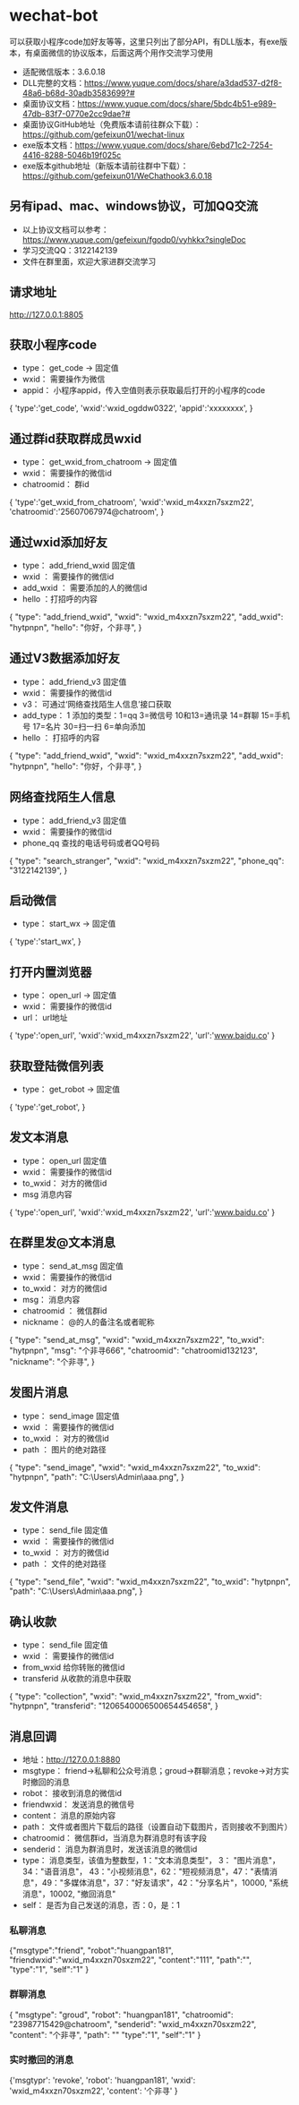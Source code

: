 # wechat-bot
可以获取小程序code加好友等等，这里只列出了部分API，有DLL版本，有exe版本，有桌面微信的协议版本，后面这两个用作交流学习使用
+ 适配微信版本：3.6.0.18
+ DLL完整的文档：https://www.yuque.com/docs/share/a3dad537-d2f8-48a6-b68d-30adb3583699?# 
+ 桌面协议文档：https://www.yuque.com/docs/share/5bdc4b51-e989-47db-83f7-0770e2cc9dae?#
+ 桌面协议GitHub地址（免费版本请前往群众下载）：https://github.com/gefeixun01/wechat-linux
+ exe版本文档：https://www.yuque.com/docs/share/6ebd71c2-7254-4416-8288-5046b19f025c
+ exe版本github地址（新版本请前往群中下载）：https://github.com/gefeixun01/WeChathook3.6.0.18
## 另有ipad、mac、windows协议，可加QQ交流
+ 以上协议文档可以参考：https://www.yuque.com/gefeixun/fgodp0/vyhkkx?singleDoc
+ 学习交流QQ：3122142139
+ 文件在群里面，欢迎大家进群交流学习
## 请求地址
http://127.0.0.1:8805
## 获取小程序code

+ type：		get_code	  →  固定值
+ wxid：	需要操作为微信
+ appid：	小程序appid，传入空值则表示获取最后打开的小程序的code

{
'type':'get_code',
'wxid':'wxid_ogddw0322',
'appid':'xxxxxxxx',
}
## 通过群id获取群成员wxid
+ type：	get_wxid_from_chatroom	  →  固定值
+ wxid：    需要操作的微信id
+ chatroomid：	 群id

{
'type':'get_wxid_from_chatroom',
'wxid':'wxid_m4xxzn7sxzm22',
'chatroomid':'25607067974@chatroom',
}
## 通过wxid添加好友
+ type：	add_friend_wxid	固定值
+ wxid	：	需要操作的微信id
+ add_wxid	：	需要添加的人的微信id
+ hello	：打招呼的内容

{
    "type": "add_friend_wxid",
    "wxid": "wxid_m4xxzn7sxzm22",
    "add_wxid": "hytpnpn",
    "hello": "你好，个非寻",
}
## 通过V3数据添加好友
+ type：	add_friend_v3	固定值
+ wxid：		需要操作的微信id
+ v3：		可通过‘网络查找陌生人信息’接口获取
+ add_type：	1	添加的类型：1=qq 3=微信号  10和13=通讯录  14=群聊  15=手机号  17=名片  30=扫一扫 6=单向添加
+ hello	：	打招呼的内容

{
    "type": "add_friend_wxid",
    "wxid": "wxid_m4xxzn7sxzm22",
    "add_wxid": "hytpnpn",
    "hello": "你好，个非寻",
}
## 网络查找陌生人信息
+ type：	add_friend_v3	固定值
+ wxid：		需要操作的微信id
+ phone_qq		查找的电话号码或者QQ号码

{
    "type": "search_stranger",
    "wxid": "wxid_m4xxzn7sxzm22",
    "phone_qq": "3122142139",
}
## 启动微信
+ type：	start_wx	  →  固定值

{
'type':'start_wx',
}
## 打开内置浏览器
+ type：	open_url	  →  固定值
+ wxid：    需要操作的微信id
+ url：	 url地址

{
'type':'open_url',
'wxid':'wxid_m4xxzn7sxzm22',
'url':'www.baidu.co'
}
## 获取登陆微信列表
+ type：	get_robot	  →  固定值

{
'type':'get_robot',
}
## 发文本消息
+ type：	open_url	固定值
+ wxid：		需要操作的微信id
+ to_wxid：		对方的微信id
+ msg		消息内容

{
'type':'open_url',
'wxid':'wxid_m4xxzn7sxzm22',
'url':'www.baidu.co'
}
## 在群里发@文本消息
+ type：	send_at_msg	固定值
+ wxid：		需要操作的微信id
+ to_wxid：		对方的微信id
+ msg：		消息内容
+ chatroomid	：	微信群id
+ nickname：		@的人的备注名或者昵称

{
    "type": "send_at_msg",
    "wxid": "wxid_m4xxzn7sxzm22",
    "to_wxid": "hytpnpn",
    "msg": "个非寻666",
    "chatroomid": "chatroomid132123",
    "nickname": "个非寻",
}
## 发图片消息
+ type：	send_image	固定值
+ wxid	：	需要操作的微信id
+ to_wxid	：	对方的微信id
+ path	：	图片的绝对路径

{
    "type": "send_image",
    "wxid": "wxid_m4xxzn7sxzm22",
    "to_wxid": "hytpnpn",
    "path": "C:\Users\Admin\aaa.png",
}
## 发文件消息
+ type：	send_file	固定值
+ wxid	：	需要操作的微信id
+ to_wxid	：	对方的微信id
+ path	：	文件的绝对路径

{
    "type": "send_file",
    "wxid": "wxid_m4xxzn7sxzm22",
    "to_wxid": "hytpnpn",
    "path": "C:\Users\Admin\aaa.png",
}
## 确认收款
+ type：	send_file	固定值
+ wxid	：	需要操作的微信id
+ from_wxid		给你转账的微信id
+ transferid		从收款的消息中获取

{
    "type": "collection",
    "wxid": "wxid_m4xxzn7sxzm22",
    "from_wxid": "hytpnpn",
    "transferid": "1206540006500654454658",
}
## 消息回调
+ 地址：http://127.0.0.1:8880
+ msgtype：	friend→私聊和公众号消息；groud→群聊消息；revoke→对方实时撤回的消息
+ robot：	接收到消息的微信id
+ friendwxid：	发送消息的微信号
+ content：	消息的原始内容
+ path：	文件或者图片下载后的路径（设置自动下载图片，否则接收不到图片）
+ chatroomid：	微信群id，当消息为群消息时有该字段
+ senderid：	消息为群消息时，发送该消息的微信id
+ type：	消息类型，该值为整数型，1："文本消息类型"， 3： "图片消息"，34："语音消息"， 43："小视频消息"，62："短视频消息"，47："表情消息"，49："多媒体消息"，37："好友请求"，42："分享名片"，10000, "系统消息"，10002, "撤回消息"
+ self：	是否为自己发送的消息，否：0，是：1

### 私聊消息
{"msgtype":"friend",
 "robot":"huangpan181",
 "friendwxid":"wxid_m4xxzn70sxzm22",
 "content":"111",
 "path":"",
 "type":"1",
 "self":"1"
}
### 群聊消息
{
  "msgtype": "groud",
  "robot": "huangpan181",
  "chatroomid": "23987715429@chatroom",
  "senderid": "wxid_m4xxzn70sxzm22",
  "content": "个非寻",
  "path": ""
  "type":"1",
  "self":"1"
}
### 实时撤回的消息
{'msgtypr': 'revoke', 
 'robot': 'huangpan181', 
 'wxid': 'wxid_m4xxzn70sxzm22', 
 'content': '个非寻'
}
